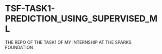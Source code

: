 # TSF-TASK1-PREDICTION_USING_SUPERVISED_ML
THE REPO OF THE TASK1 OF MY INTERNSHIP AT THE SPARKS FOUNDATION
